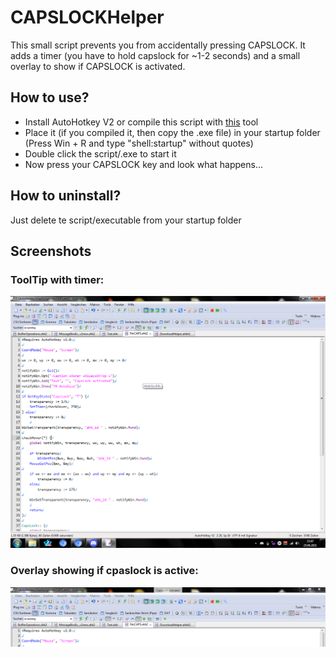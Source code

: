 # CAPSLOCKHelper
This small script prevents you from accidentally pressing CAPSLOCK. It adds a timer (you have to hold capslock for ~1-2 seconds) and a small overlay to show if CAPSLOCK is activated.

## How to use?
* Install AutoHotkey V2 or compile this script with [this](https://github.com/AutoHotkey/Ahk2Exe) tool
* Place it (if you compiled it, then copy the .exe file) in your startup folder (Press Win + R and type "shell:startup" without quotes)
* Double click the script/.exe to start it
* Now press your CAPSLOCK key and look what happens...

## How to uninstall?
Just delete te script/executable from your startup folder

## Screenshots
### ToolTip with timer:
![ToolTip with timer](https://github.com/Nick768/CAPSLOCKHelper/raw/main/Screenshot/1.png)

### Overlay showing if cpaslock is active:
![Overlay showing if cpaslock is active](https://github.com/Nick768/CAPSLOCKHelper/raw/main/Screenshot/2.png)
